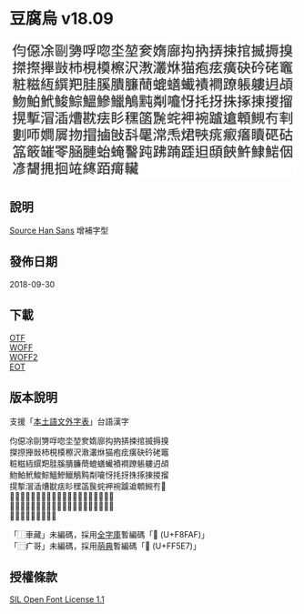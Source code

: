 # 豆腐烏 v18.09

![](//github.com/glll4678/tauhu-oo/raw/master/TauhuOo-Regular.png)

## 說明

[Source Han Sans](//github.com/adobe-fonts/source-han-sans) 增補字型

## 發佈日期

2018-09-30

## 下載

[OTF](//github.com/glll4678/tshiuthau/raw/master/TauhuOo-Regular.otf)  
[WOFF](//github.com/glll4678/tshiuthau/raw/master/TauhuOo-Regular.woff2)  
[WOFF2](//github.com/glll4678/tshiuthau/raw/master/TauhuOo-Regular.woff)  
[EOT](//github.com/glll4678/tshiuthau/raw/master/TauhuOo-Regular.otf)  

## 版本說明
支援「[本土語文外字表](//tauhu.tw/gua-ji-pio/)」台語漢字  
 
伨僫凃剾勥哹唿坔堃奒媠廍抅抐挵捒捾揻搙搝  
搩摖攑敱杮梘橂檫沢漖灇烌猫疱痃癀砄砛硓竈  
粧糍絚繏羓胿膎膭臁蕳螕蟮蠘襀襇蹽躼軁迌頕  
魩鮊鮘鮻鯮鰮鰺鱲鵤黗㔂㘛㤉㧌㧎㧣㧻㨂㨑㨨  
㨪㨻㴘㴙㷮㽎㾀䀐䆀䈄䖙䖳䘥䘼䠡䢢䫌䲅𠕇𠞩  
𠞭𠯗𡢃𡳞𢪱𢯾𢲸𢼌𣁳𣮈𣻸𤆬𤉙𤲍𤶃𤺅𤺪𥌚𥐵𥑮  
𥰔𥴊𦉎𦊓𦜆𦟪𧉟𧌄𧮙𧿬𧿳𨂾𨂿𨑨𩑾𩛩𩵱𩸙𩸶𪜶  
𫝏𫝛𫝺𫝻𫞼𫟂𬦰󿗧󸾯
 
「⿰車藏」未編碼，採用[全字庫](//cns11643.gov.tw)暫編碼「󸾯 (U+F8FAF)」  
「⿸疒哥」未編碼，採用[萌典](//moedict.tw/)暫編碼「󿗧 (U+FF5E7)」  

## 授權條款

[SIL Open Font License 1.1](http://scripts.sil.org/OFL)
